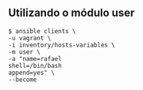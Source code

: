 ## Utilizando o módulo user

```shell
$ ansible clients \
-u vagrant \
-i inventory/hosts-variables \
-m user \
-a "name=rafael
shell=/bin/bash
append=yes" \
--become
```